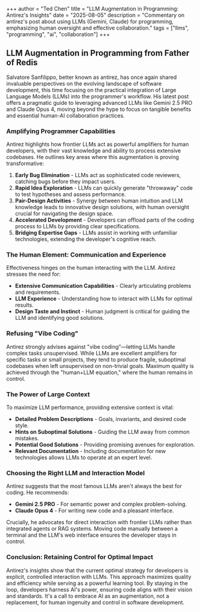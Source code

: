 +++
author = "Ted Chen"
title = "LLM Augmentation in Programming: Antirez's Insights"
date = "2025-08-05"
description = "Commentary on antirez's post about using LLMs (Gemini, Claude) for programming, emphasizing human oversight and effective collaboration."
tags = ["llms", "programming", "ai", "collaboration"]
+++

## LLM Augmentation in Programming from Father of Redis

Salvatore Sanfilippo, better known as antirez, has once again shared invaluable perspectives on the evolving landscape of software development, this time focusing on the practical integration of Large Language Models (LLMs) into the programmer's workflow. His latest post offers a pragmatic guide to leveraging advanced LLMs like Gemini 2.5 PRO and Claude Opus 4, moving beyond the hype to focus on tangible benefits and essential human-AI collaboration practices.

### Amplifying Programmer Capabilities

Antirez highlights how frontier LLMs act as powerful amplifiers for human developers, with their vast knowledge and ability to process extensive codebases. He outlines key areas where this augmentation is proving transformative:

1.  **Early Bug Elimination** - LLMs act as sophisticated code reviewers, catching bugs before they impact users.
2.  **Rapid Idea Exploration** - LLMs can quickly generate "throwaway" code to test hypotheses and assess performance.
3.  **Pair-Design Activities** - Synergy between human intuition and LLM knowledge leads to innovative design solutions, with human oversight crucial for navigating the design space.
4.  **Accelerated Development** - Developers can offload parts of the coding process to LLMs by providing clear specifications.
5.  **Bridging Expertise Gaps** - LLMs assist in working with unfamiliar technologies, extending the developer's cognitive reach.

### The Human Element: Communication and Experience

Effectiveness hinges on the human interacting with the LLM. Antirez stresses the need for:

- **Extensive Communication Capabilities** - Clearly articulating problems and requirements.
- **LLM Experience** - Understanding how to interact with LLMs for optimal results.
- **Design Taste and Instinct** - Human judgment is critical for guiding the LLM and identifying good solutions.

### Refusing "Vibe Coding"

Antirez strongly advises against "vibe coding"—letting LLMs handle complex tasks unsupervised. While LLMs are excellent amplifiers for specific tasks or small projects, they tend to produce fragile, suboptimal codebases when left unsupervised on non-trivial goals. Maximum quality is achieved through the "human+LLM equation," where the human remains in control.

### The Power of Large Context

To maximize LLM performance, providing extensive context is vital:

- **Detailed Problem Descriptions** - Goals, invariants, and desired code style.
- **Hints on Suboptimal Solutions** - Guiding the LLM away from common mistakes.
- **Potential Good Solutions** - Providing promising avenues for exploration.
- **Relevant Documentation** - Including documentation for new technologies allows LLMs to operate at an expert level.

### Choosing the Right LLM and Interaction Model

Antirez suggests that the most famous LLMs aren't always the best for coding. He recommends:

- **Gemini 2.5 PRO** - For semantic power and complex problem-solving.
- **Claude Opus 4** - For writing new code and a pleasant interface.

Crucially, he advocates for direct interaction with frontier LLMs rather than integrated agents or RAG systems. Moving code manually between a terminal and the LLM's web interface ensures the developer stays in control.

### Conclusion: Retaining Control for Optimal Impact

Antirez's insights show that the current optimal strategy for developers is explicit, controlled interaction with LLMs. This approach maximizes quality and efficiency while serving as a powerful learning tool. By staying in the loop, developers harness AI's power, ensuring code aligns with their vision and standards. It's a call to embrace AI as an augmentation, not a replacement, for human ingenuity and control in software development.
